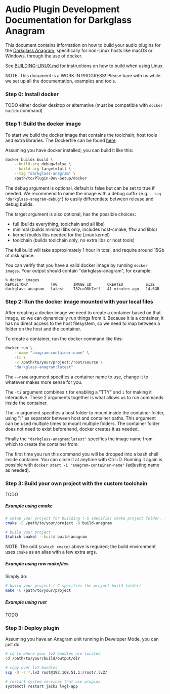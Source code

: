 # Audio Plugin Development Documentation for Darkglass Anagram

This document contains information on how to build your audio plugins for the [Darkglass Anagram](https://www.darkglass.com/products/anagram/),
specifically for non-Linux hosts like macOS or Windows, through the use of docker.

See [BUILDING-LINUX.md](BUILDING-LINUX.md) for instructions on how to build when using Linux.

NOTE: This document is a WORK IN PROGRESS! Please bare with us while we set up all the documentation, examples and tools.

### Step 0: Install docker

TODO
either docker desktop or alternative (must be compatible with `docker buildx` command)

### Step 1: Build the docker image

To start we build the docker image that contains the toolchain, host tools and extra libraries.
The Dockerfile can be found [here](docker/Dockerfile).

Assuming you have docker installed, you can build it like this:

```sh
docker buildx build \
    --build-arg debug=false \
    --build-arg target=full \
    --tag "darkglass-anagram" \
    /path/to/Plugin-Dev-Setup/docker
```

The debug argument is optional, default is false but can be set to true if needed.
We recommend to name the image with a debug suffix (e.g. `--tag "darkglass-anagram-debug"`) to easily differentiate between release and debug builds.

The target argument is also optional, has the possible choices:
 - full (builds everything, toolchain and all libs)
 - minimal (builds minimal libs only, includes host-cmake, fftw and liblo)
 - kernel (builds libs needed for the Linux kernel)
 - toolchain (builds toolchain only, no extra libs or host tools)

The full build will take approximately 1 hour in total, and require around 15Gb of disk space.

You can verify that you have a valid docker image by running `docker images`. Your output should contain "darkglass-anagram", for example:

```
% docker images
REPOSITORY          TAG       IMAGE ID       CREATED          SIZE
darkglass-anagram   latest    782ca98b7eff   41 minutes ago   14.6GB
```

### Step 2: Run the docker image mounted with your local files

After creating a docker image we need to create a container based on that image, so we can dynamically run things from it.
Because it is a container, it has no direct access to the host filesystem, so we need to map between a folder on the host and the container.

To create a container, run the docker command like this:

```sh
docker run \
    --name "anagram-container-name" \
    -ti \
    -v /path/to/your/project:/root/source \
    "darkglass-anagram:latest"
```

The `--name` argument specifies a container name to use, change it to whatever makes more sense for you.

The `-ti` argument combines `t` for enabling a "TTY" and `i` for making it interactive.
These 2 arguments together is what allows us to run commands inside the container.

The `-v` argument specifies a host folder to mount inside the container folder, using ":" as separator between host and container paths.
This argument can be used multiple times to mount multiple folders.
The container folder does not need to exist beforehand, docker creates it as needed.

Finally the `"darkglass-anagram:latest"` specifies the image name from which to create the container from.

The first time you run this command you will be dropped into a bash shell inside container.
You can close it at anytime with Ctrl+D.
Running it again is possible with `docker start -i "anagram-container-name"` (adjusting name as needed).

### Step 3: Build your own project with the custom toolchain

TODO

##### Example using cmake

```sh
# setup your project for building (-S specifies cmake project folder, -B specifies build output folder)
cmake -S /path/to/your/project -B build-anagram

# build your project
$(which cmake) --build build-anagram
```

NOTE: The odd `$(which cmake)` above is required; the build environment uses `cmake` as an alias with a few extra args.

##### Example using raw makefiles

Simply do:

```sh
# build your project (-C specifies the project build folder)
make -C /path/to/your/project
```

##### Example using rust

TODO

### Step 3: Deploy plugin

Assuming you have an Anagram unit running in Developer Mode, you can just do:

```sh
# cd to where your lv2 bundles are located
cd /path/to/your/build/output/dir

# copy over lv2 bundles
scp -O -r *.lv2 root@192.168.51.1:/root/.lv2/

# restart system services that use plugins
systemctl restart jack2 lvgl-app
```
